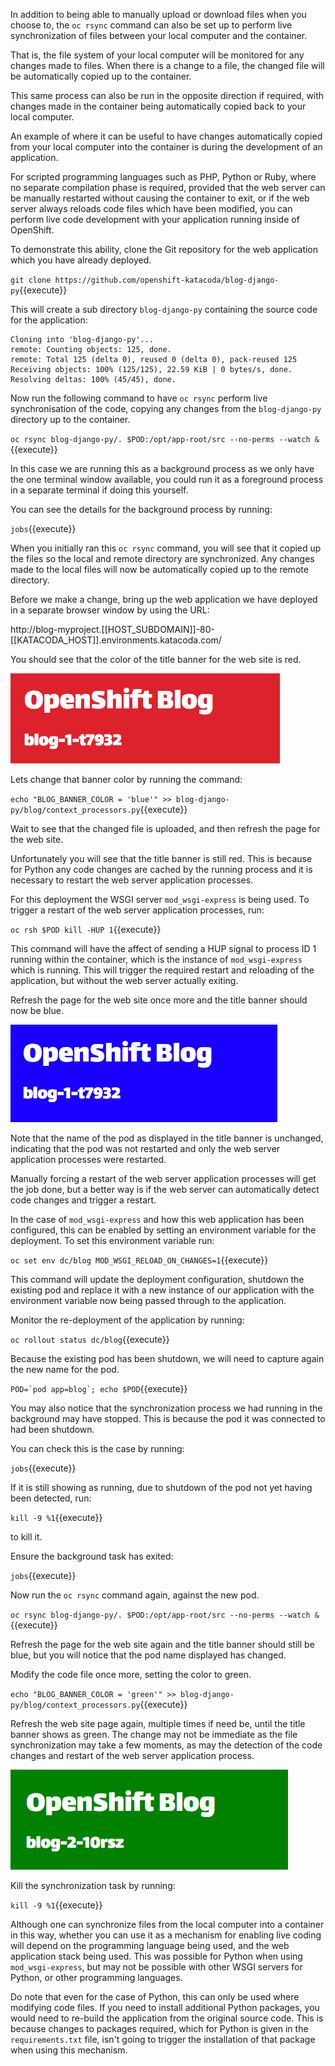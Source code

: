 In addition to being able to manually upload or download files when you choose to, the ``oc rsync`` command can also be set up to perform live synchronization of files between your local computer and the container.

That is, the file system of your local computer will be monitored for any changes made to files. When there is a change to a file, the changed file will be automatically copied up to the container.

This same process can also be run in the opposite direction if required, with changes made in the container being automatically copied back to your local computer.

An example of where it can be useful to have changes automatically copied from your local computer into the container is during the development of an application.

For scripted programming languages such as PHP, Python or Ruby, where no separate compilation phase is required, provided that the web server can be manually restarted without causing the container to exit, or if the web server always reloads code files which have been modified, you can perform live code development with your application running inside of OpenShift.

To demonstrate this ability, clone the Git repository for the web application which you have already deployed.

``git clone https://github.com/openshift-katacoda/blog-django-py``{{execute}}

This will create a sub directory ``blog-django-py`` containing the source code for the application:

```
Cloning into 'blog-django-py'...
remote: Counting objects: 125, done.
remote: Total 125 (delta 0), reused 0 (delta 0), pack-reused 125
Receiving objects: 100% (125/125), 22.59 KiB | 0 bytes/s, done.
Resolving deltas: 100% (45/45), done.
```

Now run the following command to have ``oc rsync`` perform live synchronisation of the code, copying any changes from the ``blog-django-py`` directory up to the container.

``oc rsync blog-django-py/. $POD:/opt/app-root/src --no-perms --watch &``{{execute}}

In this case we are running this as a background process as we only have the one terminal window available, you could run it as a foreground process in a separate terminal if doing this yourself.

You can see the details for the background process by running:

``jobs``{{execute}}

When you initially ran this ``oc rsync`` command, you will see that it copied up the files so the local and remote directory are synchronized. Any changes made to the local files will now be automatically copied up to the remote directory.

Before we make a change, bring up the web application we have deployed in a separate browser window by using the URL:

http://blog-myproject.[[HOST_SUBDOMAIN]]-80-[[KATACODA_HOST]].environments.katacoda.com/

You should see that the color of the title banner for the web site is red.

![Blog Web Site Red](../../assets/intro-openshift/transferring-files/04-blog-web-site-red.png)

Lets change that banner color by running the command:

``echo "BLOG_BANNER_COLOR = 'blue'" >> blog-django-py/blog/context_processors.py``{{execute}}

Wait to see that the changed file is uploaded, and then refresh the page for the web site.

Unfortunately you will see that the title banner is still red. This is because for Python any code changes are cached by the running process and it is necessary to restart the web server application processes.

For this deployment the WSGI server ``mod_wsgi-express`` is being used. To trigger a restart of the web server application processes, run:

``oc rsh $POD kill -HUP 1``{{execute}}

This command will have the affect of sending a HUP signal to process ID 1 running within the container, which is the instance of ``mod_wsgi-express`` which is running. This will trigger the required restart and reloading of the application, but without the web server actually exiting.

Refresh the page for the web site once more and the title banner should now be blue.

![Blog Web Site Blue](../../assets/intro-openshift/transferring-files/04-blog-web-site-blue.png)

Note that the name of the pod as displayed in the title banner is unchanged, indicating that the pod was not restarted and only the web server application processes were restarted.

Manually forcing a restart of the web server application processes will get the job done, but a better way is if the web server can automatically detect code changes and trigger a restart.

In the case of ``mod_wsgi-express`` and how this web application has been configured, this can be enabled by setting an environment variable for the deployment. To set this environment variable run:

``oc set env dc/blog MOD_WSGI_RELOAD_ON_CHANGES=1``{{execute}}

This command will update the deployment configuration, shutdown the existing pod and replace it with a new instance of our application with the environment variable now being passed through to the application.

Monitor the re-deployment of the application by running:

``oc rollout status dc/blog``{{execute}}

Because the existing pod has been shutdown, we will need to capture again the new name for the pod.

``POD=`pod app=blog`; echo $POD``{{execute}}

You may also notice that the synchronization process we had running in the background may have stopped. This is because the pod it was connected to had been shutdown.

You can check this is the case by running:

``jobs``{{execute}}

If it is still showing as running, due to shutdown of the pod not yet having been detected, run:

``kill -9 %1``{{execute}}

to kill it.

Ensure the background task has exited:

``jobs``{{execute}}

Now run the ``oc rsync`` command again, against the new pod.

``oc rsync blog-django-py/. $POD:/opt/app-root/src --no-perms --watch &``{{execute}}

Refresh the page for the web site again and the title banner should still be blue, but you will notice that the pod name displayed has changed.

Modify the code file once more, setting the color to green.

``echo "BLOG_BANNER_COLOR = 'green'" >> blog-django-py/blog/context_processors.py``{{execute}}

Refresh the web site page again, multiple times if need be, until the title banner shows as green. The change may not be immediate as the file synchronization may take a few moments, as may the detection of the code changes and restart of the web server application process.

![Blog Web Site Green](../../assets/intro-openshift/transferring-files/04-blog-web-site-green.png)

Kill the synchronization task by running:

``kill -9 %1``{{execute}}

Although one can synchronize files from the local computer into a container in this way, whether you can use it as a mechanism for enabling live coding will depend on the programming language being used, and the web application stack being used. This was possible for Python when using ``mod_wsgi-express``, but may not be possible with other WSGI servers for Python, or other programming languages.

Do note that even for the case of Python, this can only be used where modifying code files. If you need to install additional Python packages, you would need to re-build the application from the original source code. This is because changes to packages required, which for Python is given in the ``requirements.txt`` file, isn't going to trigger the installation of that package when using this mechanism.
